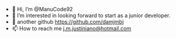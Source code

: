 - 👋 Hi, I’m @ManuCode92
- 👀 I’m interested in looking forward to start as a junior developer.
- 🌱 another github https://github.com/damjmbj
- 📫 How to reach me j.m.justiniano@hotmail.com

<!---
ManuCode92/ManuCode92 is a ✨ special ✨ repository because its `README.md` (this file) appears on your GitHub profile.
You can click the Preview link to take a look at your changes.
--->
